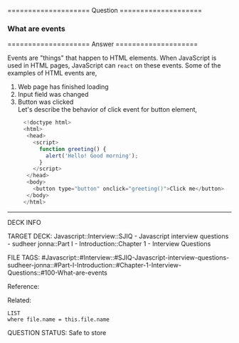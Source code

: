 ==================== Question ====================  

### What are events  

==================== Answer ====================  

Events are "things" that happen to HTML elements. When JavaScript is used in
HTML pages, JavaScript can `react` on these events. Some of the examples of HTML
events are,

1. Web page has finished loading
2. Input field was changed
3. Button was clicked  
   Let's describe the behavior of click event for button element,

```javascript
     <!doctype html>
     <html>
      <head>
        <script>
          function greeting() {
            alert('Hello! Good morning');
          }
        </script>
      </head>
      <body>
        <button type="button" onclick="greeting()">Click me</button>
      </body>
     </html>
```

---

DECK INFO

TARGET DECK: Javascript::Interview::SJIQ - Javascript interview questions -
sudheer jonna::Part I - Introduction::Chapter 1 - Interview Questions

FILE TAGS:
#Javascript::#Interview::#SJIQ-Javascript-interview-questions-sudheer-jonna::#Part-I-Introduction::#Chapter-1-Interview-Questions::#100-What-are-events

Reference:

Related:

```dataview
LIST
where file.name = this.file.name
```

QUESTION STATUS: Safe to store

